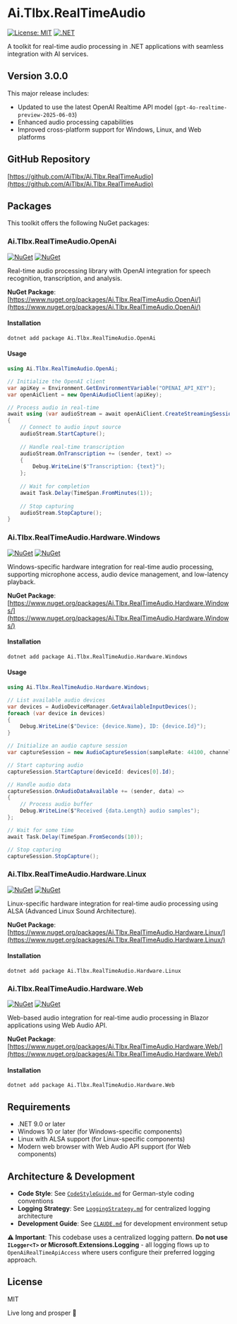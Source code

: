 # Ai.Tlbx.RealTimeAudio

[![License: MIT](https://img.shields.io/badge/License-MIT-yellow.svg)](https://opensource.org/licenses/MIT)
[![.NET](https://img.shields.io/badge/.NET-9.0-blue.svg)](https://dotnet.microsoft.com/download)

A toolkit for real-time audio processing in .NET applications with seamless integration with AI services.

## Version 3.0.0

This major release includes:
- Updated to use the latest OpenAI Realtime API model (`gpt-4o-realtime-preview-2025-06-03`)
- Enhanced audio processing capabilities
- Improved cross-platform support for Windows, Linux, and Web platforms

## GitHub Repository

[https://github.com/AiTlbx/Ai.Tlbx.RealTimeAudio](https://github.com/AiTlbx/Ai.Tlbx.RealTimeAudio)

## Packages

This toolkit offers the following NuGet packages:

### Ai.Tlbx.RealTimeAudio.OpenAi

[![NuGet](https://img.shields.io/nuget/v/Ai.Tlbx.RealTimeAudio.OpenAi.svg)](https://www.nuget.org/packages/Ai.Tlbx.RealTimeAudio.OpenAi/)
[![NuGet](https://img.shields.io/nuget/dt/Ai.Tlbx.RealTimeAudio.OpenAi.svg)](https://www.nuget.org/packages/Ai.Tlbx.RealTimeAudio.OpenAi/)

Real-time audio processing library with OpenAI integration for speech recognition, transcription, and analysis.

**NuGet Package**: [https://www.nuget.org/packages/Ai.Tlbx.RealTimeAudio.OpenAi/](https://www.nuget.org/packages/Ai.Tlbx.RealTimeAudio.OpenAi/)

#### Installation

```
dotnet add package Ai.Tlbx.RealTimeAudio.OpenAi
```

#### Usage

```csharp
using Ai.Tlbx.RealTimeAudio.OpenAi;

// Initialize the OpenAI client
var apiKey = Environment.GetEnvironmentVariable("OPENAI_API_KEY");
var openAiClient = new OpenAiAudioClient(apiKey);

// Process audio in real-time
await using (var audioStream = await openAiClient.CreateStreamingSessionAsync())
{
    // Connect to audio input source
    audioStream.StartCapture();
    
    // Handle real-time transcription
    audioStream.OnTranscription += (sender, text) =>
    {
        Debug.WriteLine($"Transcription: {text}");
    };
    
    // Wait for completion
    await Task.Delay(TimeSpan.FromMinutes(1));
    
    // Stop capturing
    audioStream.StopCapture();
}
```

### Ai.Tlbx.RealTimeAudio.Hardware.Windows

[![NuGet](https://img.shields.io/nuget/v/Ai.Tlbx.RealTimeAudio.Hardware.Windows.svg)](https://www.nuget.org/packages/Ai.Tlbx.RealTimeAudio.Hardware.Windows/)
[![NuGet](https://img.shields.io/nuget/dt/Ai.Tlbx.RealTimeAudio.Hardware.Windows.svg)](https://www.nuget.org/packages/Ai.Tlbx.RealTimeAudio.Hardware.Windows/)

Windows-specific hardware integration for real-time audio processing, supporting microphone access, audio device management, and low-latency playback.

**NuGet Package**: [https://www.nuget.org/packages/Ai.Tlbx.RealTimeAudio.Hardware.Windows/](https://www.nuget.org/packages/Ai.Tlbx.RealTimeAudio.Hardware.Windows/)

#### Installation

```
dotnet add package Ai.Tlbx.RealTimeAudio.Hardware.Windows
```

#### Usage

```csharp
using Ai.Tlbx.RealTimeAudio.Hardware.Windows;

// List available audio devices
var devices = AudioDeviceManager.GetAvailableInputDevices();
foreach (var device in devices)
{
    Debug.WriteLine($"Device: {device.Name}, ID: {device.Id}");
}

// Initialize an audio capture session
var captureSession = new AudioCaptureSession(sampleRate: 44100, channels: 1);

// Start capturing audio
captureSession.StartCapture(deviceId: devices[0].Id);

// Handle audio data
captureSession.OnAudioDataAvailable += (sender, data) =>
{
    // Process audio buffer
    Debug.WriteLine($"Received {data.Length} audio samples");
};

// Wait for some time
await Task.Delay(TimeSpan.FromSeconds(10));

// Stop capturing
captureSession.StopCapture();
```

### Ai.Tlbx.RealTimeAudio.Hardware.Linux

[![NuGet](https://img.shields.io/nuget/v/Ai.Tlbx.RealTimeAudio.Hardware.Linux.svg)](https://www.nuget.org/packages/Ai.Tlbx.RealTimeAudio.Hardware.Linux/)
[![NuGet](https://img.shields.io/nuget/dt/Ai.Tlbx.RealTimeAudio.Hardware.Linux.svg)](https://www.nuget.org/packages/Ai.Tlbx.RealTimeAudio.Hardware.Linux/)

Linux-specific hardware integration for real-time audio processing using ALSA (Advanced Linux Sound Architecture).

**NuGet Package**: [https://www.nuget.org/packages/Ai.Tlbx.RealTimeAudio.Hardware.Linux/](https://www.nuget.org/packages/Ai.Tlbx.RealTimeAudio.Hardware.Linux/)

#### Installation

```
dotnet add package Ai.Tlbx.RealTimeAudio.Hardware.Linux
```

### Ai.Tlbx.RealTimeAudio.Hardware.Web

[![NuGet](https://img.shields.io/nuget/v/Ai.Tlbx.RealTimeAudio.Hardware.Web.svg)](https://www.nuget.org/packages/Ai.Tlbx.RealTimeAudio.Hardware.Web/)
[![NuGet](https://img.shields.io/nuget/dt/Ai.Tlbx.RealTimeAudio.Hardware.Web.svg)](https://www.nuget.org/packages/Ai.Tlbx.RealTimeAudio.Hardware.Web/)

Web-based audio integration for real-time audio processing in Blazor applications using Web Audio API.

**NuGet Package**: [https://www.nuget.org/packages/Ai.Tlbx.RealTimeAudio.Hardware.Web/](https://www.nuget.org/packages/Ai.Tlbx.RealTimeAudio.Hardware.Web/)

#### Installation

```
dotnet add package Ai.Tlbx.RealTimeAudio.Hardware.Web
```

## Requirements

- .NET 9.0 or later
- Windows 10 or later (for Windows-specific components)
- Linux with ALSA support (for Linux-specific components)
- Modern web browser with Web Audio API support (for Web components)

## Architecture & Development

- **Code Style**: See [`CodeStyleGuide.md`](CodeStyleGuide.md) for German-style coding conventions
- **Logging Strategy**: See [`LoggingStrategy.md`](LoggingStrategy.md) for centralized logging architecture
- **Development Guide**: See [`CLAUDE.md`](CLAUDE.md) for development environment setup

**⚠️ Important**: This codebase uses a centralized logging pattern. **Do not use `ILogger<T>` or Microsoft.Extensions.Logging** - all logging flows up to `OpenAiRealTimeApiAccess` where users configure their preferred logging approach.

## License

MIT 



Live long and prosper 🖖
